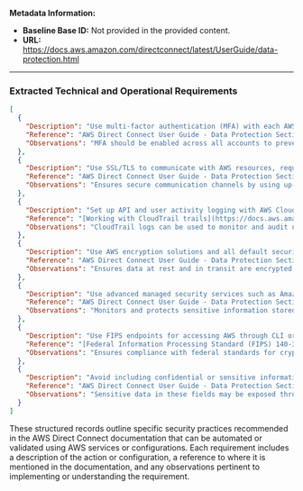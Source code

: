 **Metadata Information:**

- **Baseline Base ID:** Not provided in the provided content.
- **URL:** https://docs.aws.amazon.com/directconnect/latest/UserGuide/data-protection.html

---

### Extracted Technical and Operational Requirements

```json
[
  {
    "Description": "Use multi-factor authentication (MFA) with each AWS account to enhance security.",
    "Reference": "AWS Direct Connect User Guide - Data Protection Section - URL: https://docs.aws.amazon.com/directconnect/latest/UserGuide/data-protection.html",
    "Observations": "MFA should be enabled across all accounts to prevent unauthorized access."
  },
  {
    "Description": "Use SSL/TLS to communicate with AWS resources, requiring TLS 1.2 and recommending TLS 1.3.",
    "Reference": "AWS Direct Connect User Guide - Data Protection Section - URL: https://docs.aws.amazon.com/directconnect/latest/UserGuide/data-protection.html",
    "Observations": "Ensures secure communication channels by using up-to-date encryption protocols."
  },
  {
    "Description": "Set up API and user activity logging with AWS CloudTrail.",
    "Reference": "[Working with CloudTrail trails](https://docs.aws.amazon.com/awscloudtrail/latest/userguide/cloudtrail-trails.html) - AWS CloudTrail User Guide",
    "Observations": "CloudTrail logs can be used to monitor and audit user activities and API usage."
  },
  {
    "Description": "Use AWS encryption solutions and all default security controls within AWS services.",
    "Reference": "AWS Direct Connect User Guide - Data Protection Section - URL: https://docs.aws.amazon.com/directconnect/latest/UserGuide/data-protection.html",
    "Observations": "Ensures data at rest and in transit are encrypted, utilizing AWS’s built-in security measures."
  },
  {
    "Description": "Use advanced managed security services such as Amazon Macie for discovering and securing sensitive data in Amazon S3.",
    "Reference": "AWS Direct Connect User Guide - Data Protection Section - URL: https://docs.aws.amazon.com/directconnect/latest/UserGuide/data-protection.html",
    "Observations": "Monitors and protects sensitive information stored in S3 buckets, leveraging Amazon Macie’s capabilities."
  },
  {
    "Description": "Use FIPS endpoints for accessing AWS through CLI or API if FIPS 140-3 validated cryptographic modules are required.",
    "Reference": "[Federal Information Processing Standard (FIPS) 140-3](https://aws.amazon.com/compliance/fips/)",
    "Observations": "Ensures compliance with federal standards for cryptographic module validation in sensitive environments."
  },
  {
    "Description": "Avoid including confidential or sensitive information such as customer email addresses in tags or free-form text fields.",
    "Reference": "AWS Direct Connect User Guide - Data Protection Section - URL: https://docs.aws.amazon.com/directconnect/latest/UserGuide/data-protection.html",
    "Observations": "Sensitive data in these fields may be exposed through billing or diagnostics logs."
  }
]
```

These structured records outline specific security practices recommended in the AWS Direct Connect documentation that can be automated or validated using AWS services or configurations. Each requirement includes a description of the action or configuration, a reference to where it is mentioned in the documentation, and any observations pertinent to implementing or understanding the requirement.